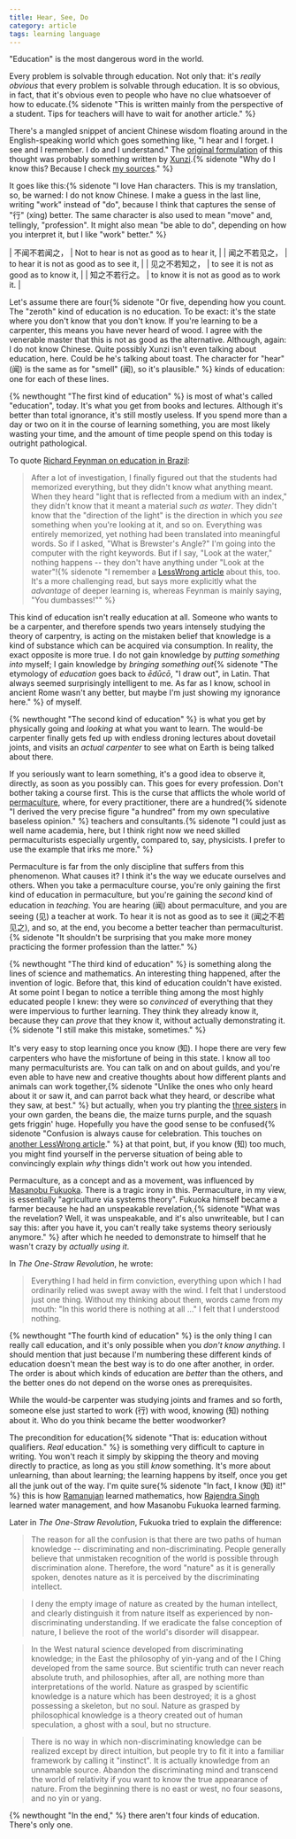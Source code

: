 ```yaml
---
title: Hear, See, Do
category: article
tags: learning language
---
```


"Education" is the most dangerous word in the world.

Every problem is solvable through education. Not only that: it's *really obvious* that every problem is solvable through education. It is so obvious, in fact, that it's obvious even to people who have no clue whatsoever of how to educate.{% sidenote "This is written mainly from the perspective of a student. Tips for teachers will have to wait for another article." %}

There's a mangled snippet of ancient Chinese wisdom floating around in the English-speaking world which goes something like, "I hear and I forget. I see and I remember. I do and I understand." The [original formulation](http://ctext.org/dictionary.pl?if=en&id=12364) of this thought was probably something written by [Xunzi](https://en.wikipedia.org/wiki/Xun_Kuang).{% sidenote "Why do I know this? Because I check [my sources](http://english.stackexchange.com/questions/226886/origin-of-i-hear-and-i-forget-i-see-and-i-remember-i-do-and-i-understand)." %}

It goes like this:{% sidenote "I love Han characters. This is my translation, so, be warned: I do not know Chinese. I make a guess in the last line, writing \"work\" instead of \"do\", because I think that captures the sense of \"行\" (xíng) better. The same character is also used to mean \"move\" and, tellingly, \"profession\". It might also mean \"be able to do\", depending on how you interpret it, but I like \"work\" better." %}

| 不闻不若闻之， | Not to hear is not as good as to hear it, |
| 闻之不若见之， | to hear it is not as good as to see it, |
| 见之不若知之， | to see it is not as good as to know it, |
| 知之不若行之。 | to know it is not as good as to work it. |

Let's assume there are four{% sidenote "Or five, depending how you count. The \"zeroth\" kind of education is no education. To be exact: it's the state where you don't know that you don't know. If you're learning to be a carpenter, this means you have never heard of wood. I agree with the venerable master that this is not as good as the alternative. Although, again: I do not know Chinese. Quite possibly Xunzi isn't even talking about education, here. Could be he's talking about toast. The character for \"hear\" (闻) is the same as for \"smell\" (闻), so it's plausible." %} kinds of education: one for each of these lines.

{% newthought "The first kind of education" %} is most of what's called "education", today. It's what you get from books and lectures. Although it's better than total ignorance, it's still mostly useless. If you spend more than a day or two on it in the course of learning something, you are most likely wasting your time, and the amount of time people spend on this today is outright pathological.

To quote [Richard Feynman on education in Brazil](http://v.cx/2010/04/feynman-brazil-education):

> After a lot of investigation, I finally figured out that the students had memorized everything, but they didn't know what anything meant. When they heard "light that is reflected from a medium with an index," they didn't know that it meant a material *such as water*. They didn't know that the "direction of the light" is the direction in which you *see* something when you're looking at it, and so on. Everything was entirely memorized, yet nothing had been translated into meaningful words. So if I asked, "What is Brewster's Angle?" I'm going into the computer with the right keywords. But if I say, "Look at the water," nothing happens -- they don't have anything under "Look at the water"!{% sidenote "I remember a [LessWrong article](http://lesswrong.com/lw/la/truly_part_of_you/) about this, too. It's a more challenging read, but says more explicitly what the *advantage* of deeper learning is, whereas Feynman is mainly saying, \"You dumbasses!\"" %}

This kind of education isn't really education at all. Someone who wants to be a carpenter, and therefore spends two years intensely studying the theory of carpentry, is acting on the mistaken belief that knowledge is a kind of substance which can be acquired via consumption. In reality, the exact opposite is more true. I do not gain knowledge by *putting something into* myself; I gain knowledge by *bringing something out*{% sidenote "The etymology of *education* goes back to *ēdūcō*, \"I draw out\", in Latin. That always seemed surprisingly intelligent to me. As far as I know, school in ancient Rome wasn't any better, but maybe I'm just showing my ignorance here." %} of myself.

{% newthought "The second kind of education" %} is what you get by physically going and *looking* at what you want to learn. The would-be carpenter finally gets fed up with endless droning lectures about dovetail joints, and visits an *actual carpenter* to see what on Earth is being talked about there.

If you seriously want to learn something, it's a good idea to observe it, directly, as soon as you possibly can. This goes for every profession. Don't bother taking a course first. This is the curse that afflicts the whole world of [permaculture](https://en.wikipedia.org/wiki/Permaculture), where, for every practitioner, there are a hundred{% sidenote "I derived the very precise figure \"a hundred\" from my own speculative baseless opinion." %} teachers and consultants.{% sidenote "I could just as well name academia, here, but I think right now we need skilled permaculturists especially urgently, compared to, say, physicists. I prefer to use the example that irks me more." %}

Permaculture is far from the only discipline that suffers from this phenomenon. What causes it? I think it's the way we educate ourselves and others. When you take a permaculture course, you're only gaining the first kind of education in permaculture, but you're gaining the *second* kind of education in *teaching*. You are hearing (闻) about permaculture, and you are seeing (见) a teacher at work. To hear it is not as good as to see it (闻之不若见之), and so, at the end, you become a better teacher than permaculturist.{% sidenote "It shouldn't be surprising that you make more money practicing the former profession than the latter." %}

{% newthought "The third kind of education" %} is something along the lines of science and mathematics. An interesting thing happened, after the invention of logic. Before that, this kind of education couldn't have existed. At some point I began to notice a terrible thing among the most highly educated people I knew: they were so *convinced* of everything that they were impervious to further learning. They think they already know it, because they can *prove* that they know it, without actually demonstrating it.{% sidenote "I still make this mistake, sometimes." %}

It's very easy to stop learning once you know (知). I hope there are very few carpenters who have the misfortune of being in this state. I know all too many permaculturists are. You can talk on and on about guilds, and you're even able to have new and creative thoughts about how different plants and animals can work together,{% sidenote "Unlike the ones who only heard about it or saw it, and can parrot back what they heard, or describe what they saw, at best." %} but actually, when you try planting the [three sisters](https://en.wikipedia.org/wiki/Three_Sisters_(agriculture)) in your own garden, the beans die, the maize turns purple, and the squash gets friggin' huge. Hopefully you have the good sense to be confused{% sidenote "Confusion is always cause for celebration. This touches on [another LessWrong article](http://lesswrong.com/lw/if/your_strength_as_a_rationalist/)." %} at that point, but, if you know (知) too much, you might find yourself in the perverse situation of being able to convincingly explain *why* things didn't work out how you intended.

Permaculture, as a concept and as a movement, was influenced by [Masanobu Fukuoka](https://en.wikipedia.org/wiki/Masanobu_Fukuoka). There is a tragic irony in this. Permaculture, in my view, is essentially "agriculture via systems theory". Fukuoka himself became a farmer because he had an unspeakable revelation,{% sidenote "What was the revelation? Well, it was unspeakable, and it's also unwriteable, but I can say this: after you have it, you can't really take systems theory seriously anymore." %} after which he needed to demonstrate to himself that he wasn't crazy by *actually using it*.

In *The One-Straw Revolution*, he wrote:
> Everything I had held in firm conviction, everything upon which I had ordinarily relied was swept away with the wind. I felt that I understood just one thing. Without my thinking about them, words came from my mouth: "In this world there is nothing at all ..." I felt that I understood nothing.

{% newthought "The fourth kind of education" %} is the only thing I can really call education, and it's only possible when you *don't know anything*. I should mention that just because I'm numbering these different kinds of education doesn't mean the best way is to do one after another, in order. The order is about which kinds of education are *better* than the others, and the better ones do not depend on the worse ones as prerequisites.

While the would-be carpenter was studying joints and frames and so forth, someone else just started to work (行) with wood, knowing (知) nothing about it. Who do you think became the better woodworker?

The precondition for education{% sidenote "That is: education without qualifiers. *Real* education." %} is something very difficult to capture in writing. You won't reach it simply by skipping the theory and moving directly to practice, as long as you still *know* something. It's more about unlearning, than about learning; the learning happens by itself, once you get all the junk out of the way. I'm quite sure{% sidenote "In fact, I know (知) it!" %} this is how [Ramanujan](https://en.wikipedia.org/wiki/Srinivasa_Ramanujan) learned mathematics, how [Rajendra Singh](https://en.wikipedia.org/wiki/Rajendra_Singh) learned water management, and how Masanobu Fukuoka learned farming.

Later in *The One-Straw Revolution*, Fukuoka tried to explain the difference:
> The reason for all the confusion is that there are two paths of human knowledge -- discriminating and non-discriminating. People generally believe that unmistaken recognition of the world is possible through discrimination alone. Therefore, the word "nature" as it is generally spoken, denotes nature as it is perceived by the discriminating intellect.

> I deny the empty image of nature as created by the human intellect, and clearly distinguish it from nature itself as experienced by non-discriminating understanding. If we eradicate the false conception of nature, I believe the root of the world's disorder will disappear.

> In the West natural science developed from discriminating knowledge; in the East the philosophy of yin-yang and of the I Ching developed from the same source. But scientific truth can never reach absolute truth, and philosophies, after all, are nothing more than interpretations of the world. Nature as grasped by scientific knowledge is a nature which has been destroyed; it is a ghost possessing a skeleton, but no soul. Nature as grasped by philosophical knowledge is a theory created out of human speculation, a ghost with a soul, but no structure.

> There is no way in which non-discriminating knowledge can be realized except by direct intuition, but people try to fit it into a familiar framework by calling it "instinct". It is actually knowledge from an unnamable source. Abandon the discriminating mind and transcend the world of relativity if you want to know the true appearance of nature. From the beginning there is no east or west, no four seasons, and no yin or yang.

{% newthought "In the end," %} there aren't four kinds of education. There's only one.
